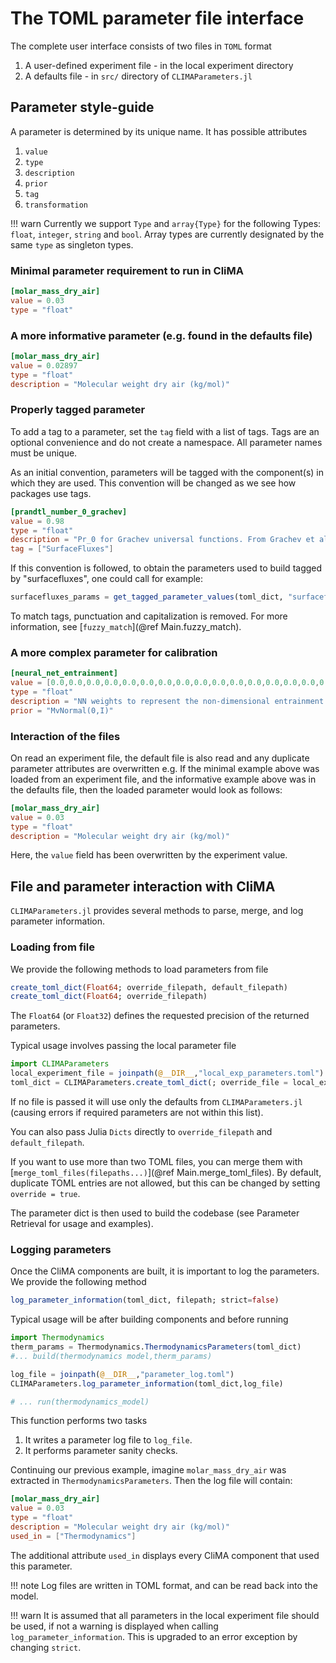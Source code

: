 # The TOML parameter file interface

The complete user interface consists of two files in `TOML` format
1. A user-defined experiment file - in the local experiment directory
2. A defaults file - in `src/` directory of `CLIMAParameters.jl`

## Parameter style-guide

A parameter is determined by its unique name. It has possible attributes
1. `value`
2. `type`
3. `description`
4. `prior`
5. `tag`
6. `transformation`

!!! warn
    Currently we support `Type` and `array{Type}` for the following Types: `float`, `integer`, `string` and `bool`. Array types are currently designated by the same `type` as singleton types.

### Minimal parameter requirement to run in CliMA

```TOML
[molar_mass_dry_air]
value = 0.03
type = "float"
```

### A more informative parameter (e.g. found in the defaults file)

```TOML
[molar_mass_dry_air]
value = 0.02897
type = "float"
description = "Molecular weight dry air (kg/mol)"
```

### Properly tagged parameter
To add a tag to a parameter, set the `tag` field with a list of tags.
Tags are an optional convenience and do not create a namespace. All parameter names must be unique.

As an initial convention, parameters will be tagged with the component(s) in which they are used.
This convention will be changed as we see how packages use tags.

```TOML
[prandtl_number_0_grachev]
value = 0.98
type = "float"
description = "Pr_0 for Grachev universal functions. From Grachev et al, 2007. DOI: 10.1007/s10546-007-9177-6"
tag = ["SurfaceFluxes"]
```
If this convention is followed, to obtain the parameters used to build tagged by "surfacefluxes", one could call for example:
```julia
surfacefluxes_params = get_tagged_parameter_values(toml_dict, "surfacefluxes")
```

To match tags, punctuation and capitalization is removed. For more information, see [`fuzzy_match`](@ref Main.fuzzy_match).

### A more complex parameter for calibration

```TOML
[neural_net_entrainment]
value = [0.0,0.0,0.0,0.0,0.0,0.0,0.0,0.0,0.0,0.0,0.0,0.0,0.0,0.0,0.0,0.0]
type = "float"
description = "NN weights to represent the non-dimensional entrainment function"
prior = "MvNormal(0,I)"
```

### Interaction of the files

On read an experiment file, the default file is also read and any duplicate parameter attributes are overwritten
e.g. If the minimal example above was loaded from an experiment file, and the informative example above was in the defaults file, then the loaded parameter would look as follows:
``` TOML
[molar_mass_dry_air]
value = 0.03
type = "float"
description = "Molecular weight dry air (kg/mol)"
```
Here, the `value` field has been overwritten by the experiment value.

## File and parameter interaction with CliMA

`CLIMAParameters.jl` provides several methods to parse, merge, and log parameter information.

### Loading from file
We provide the following methods to load parameters from file
```julia
create_toml_dict(Float64; override_filepath, default_filepath)
create_toml_dict(Float64; override_filepath)
```
The `Float64` (or `Float32`) defines the requested precision of the returned parameters.

Typical usage involves passing the local parameter file
```julia
import CLIMAParameters
local_experiment_file = joinpath(@__DIR__,"local_exp_parameters.toml")
toml_dict = CLIMAParameters.create_toml_dict(; override_file = local_experiment_file)
```
If no file is passed it will use only the defaults from `CLIMAParameters.jl` (causing errors if required parameters are not within this list).

You can also pass Julia `Dicts` directly to `override_filepath` and `default_filepath`.

If you want to use more than two TOML files, you can merge them with [`merge_toml_files(filepaths...)`](@ref Main.merge_toml_files). By default, duplicate TOML entries are not allowed, but this can be changed by setting `override = true`.

The parameter dict is then used to build the codebase (see Parameter Retrieval for usage and examples).

### Logging parameters

Once the CliMA components are built, it is important to log the parameters. We provide the following method
```julia
log_parameter_information(toml_dict, filepath; strict=false)
```

Typical usage will be after building components and before running
```julia
import Thermodynamics
therm_params = Thermodynamics.ThermodynamicsParameters(toml_dict)
#... build(thermodynamics model,therm_params)

log_file = joinpath(@__DIR__,"parameter_log.toml")
CLIMAParameters.log_parameter_information(toml_dict,log_file)

# ... run(thermodynamics_model)
```

This function performs two tasks
1. It writes a parameter log file to `log_file`.
2. It performs parameter sanity checks.

Continuing our previous example, imagine `molar_mass_dry_air` was extracted in `ThermodynamicsParameters`. Then the log file will contain:
``` TOML
[molar_mass_dry_air]
value = 0.03
type = "float"
description = "Molecular weight dry air (kg/mol)"
used_in = ["Thermodynamics"]
```
The additional attribute `used_in` displays every CliMA component that used this parameter.

!!! note
    Log files are written in TOML format, and can be read back into the model.

!!! warn
    It is assumed that all parameters in the local experiment file should be used, if not a warning is displayed when calling `log_parameter_information`. This is upgraded to an error exception by changing `strict`.
